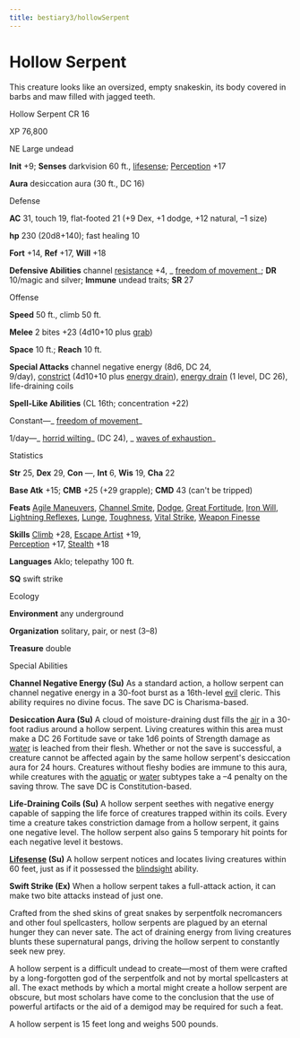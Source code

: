 ```yaml
---
title: bestiary3/hollowSerpent
---
```

# Hollow Serpent

This creature looks like an oversized, empty snakeskin, its body covered in barbs and maw filled with jagged teeth.

Hollow Serpent CR 16

XP 76,800

NE Large undead

**Init** +9; **Senses** darkvision 60 ft., [lifesense](monsters/universalMonsterRules#_lifesense); [Perception](skills/perception#_perception) +17

**Aura** desiccation aura (30 ft., DC 16)

Defense

**AC** 31, touch 19, flat-footed 21 (+9 Dex, +1 dodge, +12 natural, –1 size)

**hp** 230 (20d8+140); fast healing 10

**Fort** +14, **Ref** +17, **Will** +18

**Defensive Abilities** channel [resistance](monsters/universalMonsterRules#_resistance) +4, _ [freedom of movement](spells/freedomOfMovement#_freedom-of-movement)_; **DR** 10/magic and silver; **Immune** undead traits; **SR** 27

Offense

**Speed** 50 ft., climb 50 ft.

**Melee** 2 bites +23 (4d10+10 plus [grab](monsters/universalMonsterRules#_grab))

**Space** 10 ft.; **Reach** 10 ft.

**Special Attacks** channel negative energy (8d6, DC 24,   
9/day), [constrict](monsters/universalMonsterRules#_constrict) (4d10+10 plus [energy drain](monsters/universalMonsterRules#_energy-drain)), [energy drain](monsters/universalMonsterRules#_energy-drain) (1 level, DC 26), life-draining coils

**Spell-Like Abilities** (CL 16th; concentration +22)

Constant—_ [freedom of movement](spells/freedomOfMovement#_freedom-of-movement)_

1/day—_ [horrid wilting](spells/horridWilting#_horrid-wilting)_ (DC 24), _ [waves of exhaustion](spells/wavesOfExhaustion#_waves-of-exhaustion)_

Statistics

**Str** 25, **Dex** 29, **Con** —, **Int** 6, **Wis** 19, **Cha** 22

**Base Atk** +15; **CMB** +25 (+29 grapple); **CMD** 43 (can't be tripped)

**Feats** [Agile Maneuvers](feats#_agile-maneuvers), [Channel Smite](feats#_channel-smite), [Dodge](feats#_dodge), [Great Fortitude](feats#_great-fortitude), [Iron Will](feats#_iron-will), [Lightning Reflexes](feats#_lightning-reflexes), [Lunge](feats#_lunge), [Toughness](feats#_toughness), [Vital Strike](feats#_vital-strike), [Weapon Finesse](feats#_weapon-finesse)

**Skills** [Climb](skills/climb#_climb) +28, [Escape Artist](skills/escapeArtist#_escape-artist) +19,   
 [Perception](skills/perception#_perception) +17, [Stealth](skills/stealth#_stealth) +18

**Languages** Aklo; telepathy 100 ft.

**SQ** swift strike

Ecology

**Environment** any underground

**Organization** solitary, pair, or nest (3–8)

**Treasure** double

Special Abilities

**Channel Negative Energy (Su)** As a standard action, a hollow serpent can channel negative energy in a 30-foot burst as a 16th-level [evil](monsters/creatureTypes#_evil-subtype) cleric. This ability requires no divine focus. The save DC is Charisma-based.

**Desiccation Aura (Su)** A cloud of moisture-draining dust fills the [air](monsters/creatureTypes#_air-subtype) in a 30-foot radius around a hollow serpent. Living creatures within this area must make a DC 26 Fortitude save or take 1d6 points of Strength damage as [water](monsters/creatureTypes#_water-subtype) is leached from their flesh. Whether or not the save is successful, a creature cannot be affected again by the same hollow serpent's desiccation aura for 24 hours. Creatures without fleshy bodies are immune to this aura, while creatures with the [aquatic](monsters/creatureTypes#_aquatic-subtype) or [water](monsters/creatureTypes#_water-subtype) subtypes take a –4 penalty on the saving throw. The save DC is Constitution-based.

**Life-Draining Coils (Su)** A hollow serpent seethes with negative energy capable of sapping the life force of creatures trapped within its coils. Every time a creature takes constriction damage from a hollow serpent, it gains one negative level. The hollow serpent also gains 5 temporary hit points for each negative level it bestows.

**[Lifesense](monsters/universalMonsterRules#_lifesense) (Su)** A hollow serpent notices and locates living creatures within 60 feet, just as if it possessed the [blindsight](monsters/universalMonsterRules#_blindsight) ability.

**Swift Strike (Ex)** When a hollow serpent takes a full-attack action, it can make two bite attacks instead of just one.

Crafted from the shed skins of great snakes by serpentfolk necromancers and other foul spellcasters, hollow serpents are plagued by an eternal hunger they can never sate. The act of draining energy from living creatures blunts these supernatural pangs, driving the hollow serpent to constantly seek new prey.

A hollow serpent is a difficult undead to create—most of them were crafted by a long-forgotten god of the serpentfolk and not by mortal spellcasters at all. The exact methods by which a mortal might create a hollow serpent are obscure, but most scholars have come to the conclusion that the use of powerful artifacts or the aid of a demigod may be required for such a feat.

A hollow serpent is 15 feet long and weighs 500 pounds.

